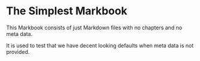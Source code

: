 # The Simplest Markbook

This Markbook consists of just Markdown files with no chapters and no meta data.

It is used to test that we have decent looking defaults when meta data is not provided.
